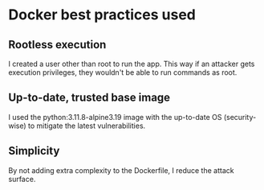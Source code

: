 # Docker best practices used

## Rootless execution
I created a user other than root to run the app. This way if an attacker gets execution privileges, they wouldn't be able to run commands as root.

## Up-to-date, trusted base image
I used the python:3.11.8-alpine3.19 image with the up-to-date OS (security-wise) to mitigate the latest vulnerabilities.

## Simplicity
By not adding extra complexity to the Dockerfile, I reduce the attack surface.
